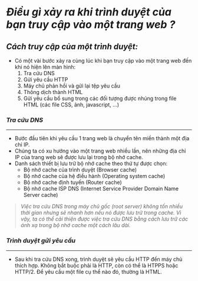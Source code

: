 # *Điều gì xảy ra khi trình duyệt của bạn truy cập vào một trang web ?*

## *Cách truy cập của một trình duyệt:*  

- Có một vài bước xảy ra cùng lúc khi bạn truy cập vào một trang web đến khi nó hiện lên màn hình:  
  1. Tra cứu DNS
  2. Gửi yêu cầu HTTP
  3. Máy chủ phản hồi và gửi lại tệp yêu cầu
  4. Thông dịch thành HTML
  5. Gửi yêu cầu bổ sung trong các đối tượng được nhúng trong file HTML (các file CSS, ảnh, javascript, ...)

### *Tra cứu DNS*
---  
- Bước đầu tiên khi yêu cầu 1 trang web là chuyển tên miền thành một địa chỉ IP.  
- Chúng ta có xu hướng vào một trang web nhiều lần, nên những địa chỉ IP của trang web sẽ được lưu lại trong bộ nhớ cache.  
- Danh sách thiết bị lưu trữ bộ nhớ cache theo thứ tự được chọn:  
  - Bộ nhớ cache của trình duyệt (Browser cache)  
  - Bộ nhớ cache của hệ điều hành (Operating system cache)  
  - Bộ nhớ cache định tuyến (Router cache)
  - Bộ nhớ cache ISP DNS (Internet Service Provider Domain Name Server cache)  

>*Việc tra cứu DNS trong máy chủ gốc (root server) không tốn nhiều thời gian nhưng sẽ nhanh hơn nếu nó được lưu trữ trong cache. Vì vậy, ta có thể cải thiện được việc tra cứu DNS bằng cách lưu trữ các ánh xạ trong bộ nhớ cache một cách lâu dài.*

### *Trình duyệt gửi yêu cầu*
---  
- Sau khi tra cứu DNS xong, trình duyệt sẽ yêu cầu HTTP đến máy chủ thích hợp. Không bắt buộc phải là HTTP, còn có thể là HTPPS hoặc HTTP/2. Để yêu cầu một file cụ thể nào đó, thường là HTML.  
